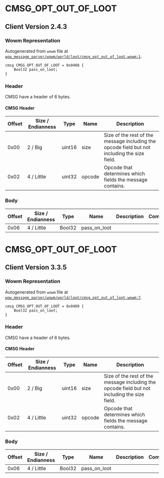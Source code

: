 # CMSG_OPT_OUT_OF_LOOT

## Client Version 2.4.3

### Wowm Representation

Autogenerated from `wowm` file at [`wow_message_parser/wowm/world/loot/cmsg_opt_out_of_loot.wowm:1`](https://github.com/gtker/wow_messages/tree/main/wow_message_parser/wowm/world/loot/cmsg_opt_out_of_loot.wowm#L1).
```rust,ignore
cmsg CMSG_OPT_OUT_OF_LOOT = 0x0408 {
    Bool32 pass_on_loot;
}
```
### Header

CMSG have a header of 6 bytes.

#### CMSG Header

| Offset | Size / Endianness | Type   | Name   | Description |
| ------ | ----------------- | ------ | ------ | ----------- |
| 0x00   | 2 / Big           | uint16 | size   | Size of the rest of the message including the opcode field but not including the size field.|
| 0x02   | 4 / Little        | uint32 | opcode | Opcode that determines which fields the message contains.|

### Body

| Offset | Size / Endianness | Type | Name | Description | Comment |
| ------ | ----------------- | ---- | ---- | ----------- | ------- |
| 0x06 | 4 / Little | Bool32 | pass_on_loot |  |  |

# CMSG_OPT_OUT_OF_LOOT

## Client Version 3.3.5

### Wowm Representation

Autogenerated from `wowm` file at [`wow_message_parser/wowm/world/loot/cmsg_opt_out_of_loot.wowm:7`](https://github.com/gtker/wow_messages/tree/main/wow_message_parser/wowm/world/loot/cmsg_opt_out_of_loot.wowm#L7).
```rust,ignore
cmsg CMSG_OPT_OUT_OF_LOOT = 0x0409 {
    Bool32 pass_on_loot;
}
```
### Header

CMSG have a header of 6 bytes.

#### CMSG Header

| Offset | Size / Endianness | Type   | Name   | Description |
| ------ | ----------------- | ------ | ------ | ----------- |
| 0x00   | 2 / Big           | uint16 | size   | Size of the rest of the message including the opcode field but not including the size field.|
| 0x02   | 4 / Little        | uint32 | opcode | Opcode that determines which fields the message contains.|

### Body

| Offset | Size / Endianness | Type | Name | Description | Comment |
| ------ | ----------------- | ---- | ---- | ----------- | ------- |
| 0x06 | 4 / Little | Bool32 | pass_on_loot |  |  |

